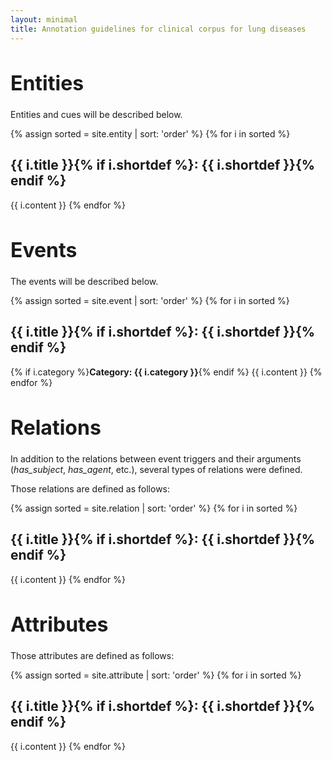 ```yaml
---
layout: minimal
title: Annotation guidelines for clinical corpus for lung diseases
---
```


<h1 style="font-size:32px">Entities</h1>

Entities and cues will be described below.

{% assign sorted = site.entity | sort: 'order' %}
{% for i in sorted %}
## {{ i.title }}{% if i.shortdef %}: {{ i.shortdef }}{% endif %}
{{ i.content }}
{% endfor %}

<h1 style="font-size:32px">Events</h1>

The events will be described below.

{% assign sorted = site.event | sort: 'order' %}
{% for i in sorted %}
## {{ i.title }}{% if i.shortdef %}: {{ i.shortdef }}{% endif %}
{% if i.category %}**Category: {{ i.category }}**{% endif %}
{{ i.content }}
{% endfor %}

<h1 style="font-size:32px">Relations</h1>

In addition to the relations between event triggers and their arguments (*has_subject*, *has_agent*, etc.), several types of relations were defined. 

<!--
{% include image.html name="relation-examples.jpg" width="100%" %}
-->

Those relations are defined as follows:

{% assign sorted = site.relation | sort: 'order' %}
{% for i in sorted %}
## {{ i.title }}{% if i.shortdef %}: {{ i.shortdef }}{% endif %}
{{ i.content }}
{% endfor %}

<h1 style="font-size:32px">Attributes</h1>

Those attributes are defined as follows:

{% assign sorted = site.attribute | sort: 'order' %}
{% for i in sorted %}
## {{ i.title }}{% if i.shortdef %}: {{ i.shortdef }}{% endif %}
{{ i.content }}
{% endfor %}
